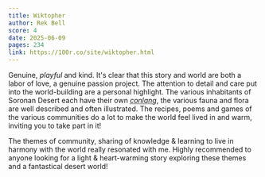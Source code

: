 ```yaml
---
title: Wiktopher
author: Rek Bell
score: 4
date: 2025-06-09
pages: 234
link: https://100r.co/site/wiktopher.html
---
```

Genuine, *playful* and kind. It's clear that this story and world are both a labor of love, a genuine passion project. The attention to detail and care put into the world-building are a personal highlight. 
The various inhabitants of Soronan Desert each have their own <abbr title="constructed language">*conlang*</abbr>, the various fauna and flora are well described and often illustrated. 
The recipes, poems and games of the various communities do a lot to make the world feel lived in and warm, inviting you to take part in it!

The themes of community, sharing of knowledge & learning to live in harmony with the world really resonated with me.
Highly recommended to anyone looking for a light & heart-warming story exploring these themes and a fantastical desert world!